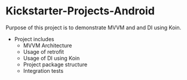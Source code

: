 # Kickstarter-Projects-Android
Purpose of this project is to demonstrate MVVM and and DI using Koin. 

- Project includes 
   - MVVM Architecture 
   - Usage of retrofit
   - Usage of DI using Koin
   - Project package structure 
   - Integration tests 
